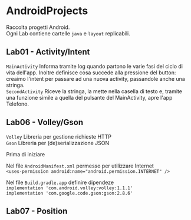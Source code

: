 # AndroidProjects
Raccolta progetti Android.  
Ogni Lab contiene cartelle `java` e `layout` replicabili.  
  
## Lab01 - Activity/Intent 

`MainActivity` Informa tramite log quando partono le varie fasi del ciclo di vita dell'app. Inoltre definisce cosa succede alla pressione del button: creaimo l'intent per passare ad una nuova activity, passandole anche una stringa.  
`SecondActivity` Riceve la stringa, la mette nella casella di testo e, tramite una funzione simile a quella del pulsante del MainActivity, apre l'app Telefono.

## Lab06 - Volley/Gson 

`Volley` Libreria per gestione richieste HTTP  
`Gson` Libreria per (de)serializzazione JSON  

Prima di iniziare     

Nel file `AndroidManifest.xml` permesso per utilizzare Internet  
`<uses-permission android:name="android.permission.INTERNET" />`  

Nel file `Build.gradle.app` definire dipendeze   
`implementation 'com.android.volley:volley:1.1.1'`  
`implementation 'com.google.code.gson:gson:2.8.6'`  

## Lab07 - Position


